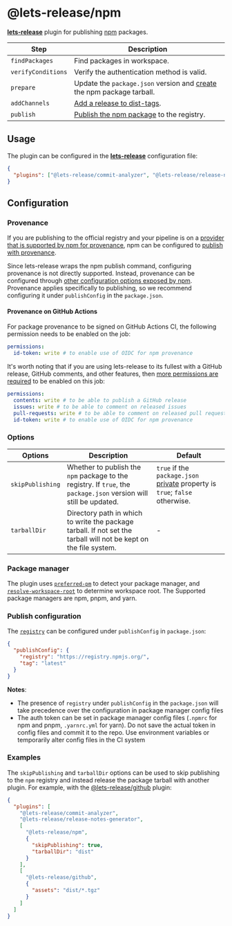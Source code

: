# @lets-release/npm

**[lets-release][]** plugin for publishing [npm][] packages.

| Step               | Description                                                               |
|--------------------|---------------------------------------------------------------------------|
| `findPackages`     | Find packages in workspace.                                               |
| `verifyConditions` | Verify the authentication method is valid.                                |
| `prepare`          | Update the `package.json` version and [create][] the npm package tarball. |
| `addChannels`      | [Add a release to dist-tags][].                                           |
| `publish`          | [Publish the npm package][] to the registry.                              |

## Usage

The plugin can be configured in the **[lets-release][]** configuration file:

```json
{
  "plugins": ["@lets-release/commit-analyzer", "@lets-release/release-notes-generator", "@lets-release/npm"]
}
```

## Configuration

### Provenance

If you are publishing to the official registry and your pipeline is on a [provider that is supported by npm for provenance][], npm can be configured to [publish with provenance][].

Since lets-release wraps the npm publish command, configuring provenance is not directly supported.
Instead, provenance can be configured through [other configuration options exposed by npm][].
Provenance applies specifically to publishing, so we recommend configuring it under `publishConfig` in the `package.json`.

#### Provenance on GitHub Actions

For package provenance to be signed on GitHub Actions CI, the following permission needs
to be enabled on the job:

```yaml
permissions:
  id-token: write # to enable use of OIDC for npm provenance
```

It's worth noting that if you are using lets-release to its fullest with a GitHub release, GitHub comments,
and other features, then [more permissions are required][@lets-release/github] to be enabled on this job:

```yaml
permissions:
  contents: write # to be able to publish a GitHub release
  issues: write # to be able to comment on released issues
  pull-requests: write # to be able to comment on released pull requests
  id-token: write # to enable use of OIDC for npm provenance
```

### Options

| Options          | Description                                                                                                        | Default                                                                         |
|------------------|--------------------------------------------------------------------------------------------------------------------|---------------------------------------------------------------------------------|
| `skipPublishing` | Whether to publish the `npm` package to the registry. If `true`, the `package.json` version will still be updated. | `true` if the `package.json` [private][] property is `true`; `false` otherwise. |
| `tarballDir`     | Directory path in which to write the package tarball. If not set the tarball will not be kept on the file system.  | -                                                                               |

### Package manager

The plugin uses [`preferred-pm`][preferred-pm] to detect your package manager,
and [`resolve-workspace-root`][resolve-workspace-root] to determine workspace root.
The Supported package managers are npm, pnpm, and yarn.

### Publish configuration

The [`registry`][registry] can be configured under `publishConfig` in `package.json`:

```json
{
  "publishConfig": {
    "registry": "https://registry.npmjs.org/",
    "tag": "latest"
  }
}
```

**Notes**:

- The presence of `registry` under `publishConfig` in the `package.json` will take precedence over the configuration in package manager config files
- The auth token can be set in package manager config files (`.npmrc` for npm and pnpm, `.yarnrc.yml` for yarn). Do not save the actual token in config files and commit it to the repo. Use environment variables or temporarily alter config files in the CI system

### Examples

The `skipPublishing` and `tarballDir` options can be used to skip publishing to the `npm` registry and instead
release the package tarball with another plugin. For example, with the [@lets-release/github][] plugin:

```json
{
  "plugins": [
    "@lets-release/commit-analyzer",
    "@lets-release/release-notes-generator",
    [
      "@lets-release/npm",
      {
        "skipPublishing": true,
        "tarballDir": "dist"
      }
    ],
    [
      "@lets-release/github",
      {
        "assets": "dist/*.tgz"
      }
    ]
  ]
}
```

[lets-release]: ../../
[@lets-release/github]: ../github

[npm]: https://www.npmjs.com
[create]: https://docs.npmjs.com/cli/pack
[Add a release to dist-tags]: https://docs.npmjs.com/cli/dist-tag
[Publish the npm package]: https://docs.npmjs.com/cli/publish
[provider that is supported by npm for provenance]: https://docs.npmjs.com/generating-provenance-statements#provenance-limitations
[publish with provenance]: https://docs.npmjs.com/generating-provenance-statements
[other configuration options exposed by npm]: https://docs.npmjs.com/generating-provenance-statements#using-third-party-package-publishing-tools
[private]: https://docs.npmjs.com/files/package.json#private
[preferred-pm]: https://www.npmjs.com/package/preferred-pm
[resolve-workspace-root]: https://github.com/byCedric/resolve-workspace-root
[registry]: https://docs.npmjs.com/misc/registry
